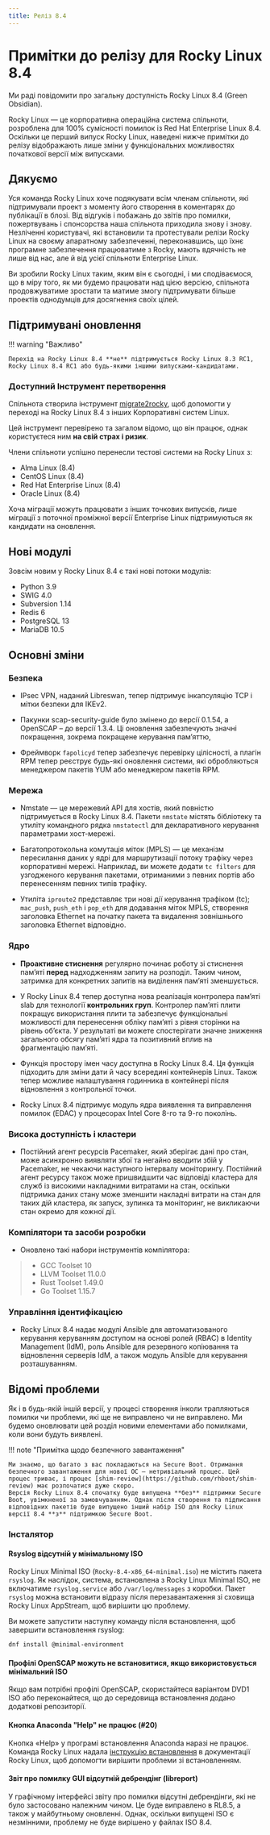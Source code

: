 ```yaml
---
title: Реліз 8.4
---
```


# Примітки до релізу для Rocky Linux 8.4

Ми раді повідомити про загальну доступність Rocky Linux 8.4 (Green Obsidian).

Rocky Linux — це корпоративна операційна система спільноти, розроблена для 100% сумісності помилок із Red Hat Enterprise Linux 8.4. Оскільки це перший випуск Rocky Linux, наведені нижче примітки до релізу відображають лише зміни у функціональних можливостях початкової версії між випусками.

## Дякуємо

Уся команда Rocky Linux хоче подякувати всім членам спільноти, які підтримували проект з моменту його створення в коментарях до публікації в блозі. Від відгуків і побажань до звітів про помилки, пожертвувань і спонсорства наша спільнота приходила знову і знову. Незліченні користувачі, які встановили та протестували релізи Rocky Linux на своєму апаратному забезпеченні, переконавшись, що їхнє програмне забезпечення працюватиме з Rocky, мають вдячність не лише від нас, але й від усієї спільноти Enterprise Linux.

Ви зробили Rocky Linux таким, яким він є сьогодні, і ми сподіваємося, що в міру того, як ми будемо працювати над цією версією, спільнота продовжуватиме зростати та матиме змогу підтримувати більше проектів однодумців для досягнення своїх цілей.

## Підтримувані оновлення

!!! warning "Важливо"

    Перехід на Rocky Linux 8.4 **не** підтримується Rocky Linux 8.3 RC1, Rocky Linux 8.4 RC1 або будь-якими іншими випусками-кандидатами.

### Доступний Інструмент перетворення

Спільнота створила інструмент [migrate2rocky](https://github.com/rocky-linux/rocky-tools/tree/main/migrate2rocky), щоб допомогти у переході на Rocky Linux 8.4 з інших Корпоративні систем Linux.

Цей інструмент перевірено та загалом відомо, що він працює, однак користуєтеся ним **на свій страх і ризик**.

Члени спільноти успішно перенесли тестові системи на Rocky Linux з:

* Alma Linux (8.4)
* CentOS Linux (8.4)
* Red Hat Enterprise Linux (8.4)
* Oracle Linux (8.4)

Хоча міграції можуть працювати з інших точкових випусків, лише міграції з поточної проміжної версії Enterprise Linux підтримуються як кандидати на оновлення.

## Нові модулі

Зовсім новим у Rocky Linux 8.4 є такі нові потоки модулів:

* Python 3.9
* SWIG 4.0
* Subversion 1.14
* Redis 6
* PostgreSQL 13
* MariaDB 10.5

## Основні зміни

### Безпека

* IPsec VPN, наданий Libreswan, тепер підтримує інкапсуляцію TCP і мітки безпеки для IKEv2.

* Пакунки scap-security-guide було змінено до версії 0.1.54, а OpenSCAP – до версії 1.3.4. Ці оновлення забезпечують значні покращення, зокрема покращене керування пам’яттю,

* Фреймворк `fapolicyd` тепер забезпечує перевірку цілісності, а плагін RPM тепер реєструє будь-які оновлення системи, які обробляються менеджером пакетів YUM або менеджером пакетів RPM.

### Мережа

* Nmstate — це мережевий API для хостів, який повністю підтримується в Rocky Linux 8.4. Пакети `nmstate` містять бібліотеку та утиліту командного рядка `nmstatectl` для декларативного керування параметрами хост-мережі.

* Багатопротокольна комутація міток (MPLS) — це механізм пересилання даних у ядрі для маршрутизації потоку трафіку через корпоративні мережі. Наприклад, ви можете додати `tc filters` для узгодженого керування пакетами, отриманими з певних портів або перенесенням певних типів трафіку.

* Утиліта `iproute2` представляє три нові дії керування трафіком (tc); `mac_push`, `push_eth` і `pop_eth` для додавання міток MPLS, створення заголовка Ethernet на початку пакета та видалення зовнішнього заголовка Ethernet відповідно.

### Ядро

* **Проактивне стиснення** регулярно починає роботу зі стиснення пам’яті **перед** надходженням запиту на розподіл. Таким чином, затримка для конкретних запитів на виділення пам’яті зменшується.

* У Rocky Linux 8.4 тепер доступна нова реалізація контролера пам’яті slab для технології **контрольних груп**. Контролер пам’яті плити покращує використання плити та забезпечує функціональні можливості для перенесення обліку пам’яті з рівня сторінки на рівень об’єкта. У результаті ви можете спостерігати значне зниження загального обсягу пам’яті ядра та позитивний вплив на фрагментацію пам’яті.

* Функція простору імен часу доступна в Rocky Linux 8.4. Ця функція підходить для зміни дати й часу всередині контейнерів Linux. Також тепер можливе налаштування годинника в контейнері після відновлення з контрольної точки.

* Rocky Linux 8.4 підтримує модуль ядра виявлення та виправлення помилок (EDAC) у процесорах Intel Core 8-го та 9-го поколінь.

### Висока доступність і кластери

* Постійний агент ресурсів Pacemaker, який зберігає дані про стан, може асинхронно виявляти збої та негайно вводити збій у Pacemaker, не чекаючи наступного інтервалу моніторингу. Постійний агент ресурсу також може пришвидшити час відповіді кластера для служб із високими накладними витратами на стан, оскільки підтримка даних стану може зменшити накладні витрати на стан для таких дій кластера, як запуск, зупинка та моніторинг, не викликаючи стан окремо для кожної дії.

### Компілятори та засоби розробки

* Оновлено такі набори інструментів компілятора:

> * GCC Toolset 10
> * LLVM Toolset 11.0.0
> * Rust Toolset 1.49.0
> * Go Toolset 1.15.7

### Управління ідентифікацією

* Rocky Linux 8.4 надає модулі Ansible для автоматизованого керування керуванням доступом на основі ролей (RBAC) в Identity Management (IdM), роль Ansible для резервного копіювання та відновлення серверів IdM, а також модуль Ansible для керування розташуванням.

## Відомі проблеми

Як і в будь-якій іншій версії, у процесі створення інколи трапляються помилки чи проблеми, які ще не виправлено чи не виправлено. Ми будемо оновлювати цей розділ новими елементами або помилками, коли вони будуть виявлені.

!!! note "Примітка щодо безпечного завантаження"

    Ми знаємо, що багато з вас покладаються на Secure Boot. Отримання безпечного завантаження для нової ОС – нетривіальний процес. Цей процес триває, і процес [shim-review](https://github.com/rhboot/shim-review) має розпочатися дуже скоро.
    Версія Rocky Linux 8.4 спочатку буде випущена **без** підтримки Secure Boot, увімкненої за замовчуванням. Однак після створення та підписання відповідних пакетів буде випущено інший набір ISO для Rocky Linux версії 8.4 **з** підтримкою Secure Boot.

### Інсталятор

#### Rsyslog відсутній у мінімальному ISO

Rocky Linux Minimal ISO (`Rocky-8.4-x86_64-minimal.iso`) не містить пакета `rsyslog`. Як наслідок, система, встановлена з Rocky Linux Minimal ISO, не включатиме `rsyslog.service` або `/var/log/messages` з коробки. Пакет `rsyslog` можна встановити відразу після перезавантаження зі сховища Rocky Linux AppStream, щоб вирішити цю проблему.

Ви можете запустити наступну команду після встановлення, щоб завершити встановлення rsyslog:

```bash
dnf install @minimal-environment
```

#### Профілі OpenSCAP можуть не встановитися, якщо використовується мінімальний ISO

Якщо вам потрібні профілі OpenSCAP, скористайтеся варіантом DVD1 ISO або переконайтеся, що до середовища встановлення додано додаткові репозиторії.

#### Кнопка Anaconda "Help" не працює (#20)

Кнопка «Help» у програмі встановлення Anaconda наразі не працює. Команда Rocky Linux надала [інструкцію встановлення](../guides/installation.md) в документації Rocky Linux, щоб допомогти вирішити проблеми зі встановленням.

#### Звіт про помилку GUI відсутній дебрендінг (libreport)

У графічному інтерфейсі звіту про помилки відсутні дебрендінги, які не було застосовано належним чином. Це буде виправлено в RL8.5, а також у майбутньому оновленні. Однак, оскільки випущені ISO є незмінними, проблему не буде вирішено у файлах ISO 8.4.
